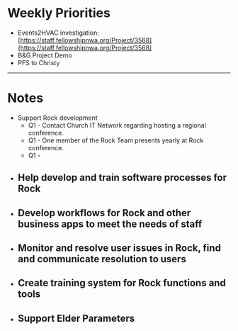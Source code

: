 # Weekly Priorities
- Events2HVAC investigation: [https://staff.fellowshipnwa.org/Project/3568](https://staff.fellowshipnwa.org/Project/3568)
- B&G Project Demo
- PFS to Christy
---
# Notes
- Support Rock development
	- Q1 - Contact Church IT Network regarding hosting a regional conference.
	- Q1 - One member of the Rock Team presents yearly at Rock conference. 
	- Q1 - 
- Help develop and train software processes for Rock
	-   
- Develop workflows for Rock and other business apps to meet the needs of staff
	-   
- Monitor and resolve user issues in Rock, find and communicate resolution to users
	-   
- Create training system for Rock functions and tools
	-   
- Support Elder Parameters
	- 